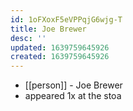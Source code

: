 ```yaml
---
id: 1oFXoxF5eVPPqjG6wjg-T
title: Joe Brewer
desc: ''
updated: 1639759645926
created: 1639759645926
---
```



- [[person]] - Joe Brewer
- appeared 1x at the stoa
